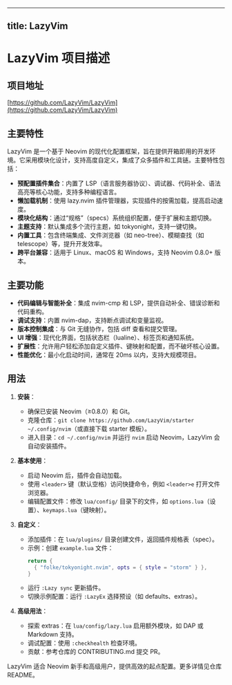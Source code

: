
---
title: LazyVim
---

# LazyVim 项目描述

## 项目地址
[https://github.com/LazyVim/LazyVim](https://github.com/LazyVim/LazyVim)

## 主要特性
LazyVim 是一个基于 Neovim 的现代化配置框架，旨在提供开箱即用的开发环境。它采用模块化设计，支持高度自定义，集成了众多插件和工具链。主要特性包括：
- **预配置插件集合**：内置了 LSP（语言服务器协议）、调试器、代码补全、语法高亮等核心功能，支持多种编程语言。
- **懒加载机制**：使用 lazy.nvim 插件管理器，实现插件的按需加载，提高启动速度。
- **模块化结构**：通过“规格”（specs）系统组织配置，便于扩展和主题切换。
- **主题支持**：默认集成多个流行主题，如 tokyonight，支持一键切换。
- **内置工具**：包含终端集成、文件浏览器（如 neo-tree）、模糊查找（如 telescope）等，提升开发效率。
- **跨平台兼容**：适用于 Linux、macOS 和 Windows，支持 Neovim 0.8.0+ 版本。

## 主要功能
- **代码编辑与智能补全**：集成 nvim-cmp 和 LSP，提供自动补全、错误诊断和代码重构。
- **调试支持**：内置 nvim-dap，支持断点调试和变量监视。
- **版本控制集成**：与 Git 无缝协作，包括 diff 查看和提交管理。
- **UI 增强**：现代化界面，包括状态栏（lualine）、标签页和通知系统。
- **扩展性**：允许用户轻松添加自定义插件、键映射和配置，而不破坏核心设置。
- **性能优化**：最小化启动时间，通常在 20ms 以内，支持大规模项目。

## 用法
1. **安装**：
   - 确保已安装 Neovim（≥0.8.0）和 Git。
   - 克隆仓库：`git clone https://github.com/LazyVim/starter ~/.config/nvim`（或直接下载 starter 模板）。
   - 进入目录：`cd ~/.config/nvim` 并运行 `nvim` 启动 Neovim，LazyVim 会自动安装插件。

2. **基本使用**：
   - 启动 Neovim 后，插件会自动加载。
   - 使用 `<leader>` 键（默认空格）访问快捷命令，例如 `<leader>e` 打开文件浏览器。
   - 编辑配置文件：修改 `lua/config/` 目录下的文件，如 `options.lua`（设置）、`keymaps.lua`（键映射）。

3. **自定义**：
   - 添加插件：在 `lua/plugins/` 目录创建文件，返回插件规格表（spec）。
   - 示例：创建 `example.lua` 文件：
     ```lua
     return {
       { "folke/tokyonight.nvim", opts = { style = "storm" } },
     }
     ```
   - 运行 `:Lazy sync` 更新插件。
   - 切换示例配置：运行 `:LazyEx` 选择预设（如 defaults、extras）。

4. **高级用法**：
   - 探索 extras：在 `lua/config/lazy.lua` 启用额外模块，如 DAP 或 Markdown 支持。
   - 调试配置：使用 `:checkhealth` 检查环境。
   - 贡献：参考仓库的 CONTRIBUTING.md 提交 PR。

LazyVim 适合 Neovim 新手和高级用户，提供高效的起点配置。更多详情见仓库 README。